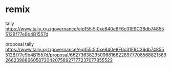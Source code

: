 # remix
tally
https://www.tally.xyz/governance/eip155:5:0xe840e8F6c31E9C36db74855512Bf77e9b4B1557d

proposal tally
https://www.tally.xyz/governance/eip155:5:0xe840e8F6c31E9C36db74855512Bf77e9b4B1557d/proposal/6627363829509681662289777085688215892662398866050730420758927177237077855522

